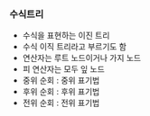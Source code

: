 ### 수식트리
- 수식을 표현하는 이진 트리
- 수식 이직 트리라고 부르기도 함
- 연산자는 루트 노드이거나 가지 노드
- 피 연산자는 모두 잎 노드
- 중위 순회 : 중위 표기법
- 후위 순회 : 후위 표기법
- 전위 순회 : 전위 표기법
